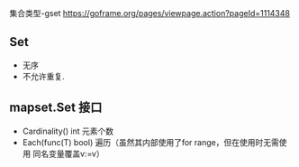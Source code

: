 集合类型-gset
    https://goframe.org/pages/viewpage.action?pageId=1114348

## Set
* 无序
* 不允许重复.


## mapset.Set 接口
* Cardinality() int  元素个数
* Each(func(T) bool) 遍历（虽然其内部使用了for range，但在使用时无需使用 同名变量覆盖v:=v）
